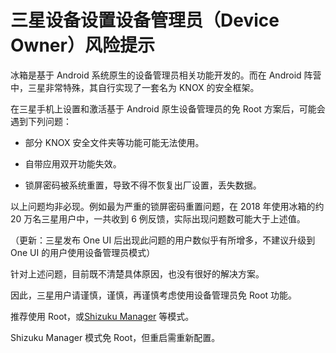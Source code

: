 # 三星设备设置设备管理员（Device Owner）风险提示

冰箱是基于 Android 系统原生的设备管理员相关功能开发的。而在 Android 阵营中，三星非常特殊，其自行实现了一套名为 KNOX 的安全框架。

在三星手机上设置和激活基于 Android 原生设备管理员的免 Root 方案后，可能会遇到下列问题：

- 部分 KNOX 安全文件夹等功能可能无法使用。

- 自带应用双开功能失效。

- 锁屏密码被系统重置，导致不得不恢复出厂设置，丢失数据。

以上问题均非必现。例如最为严重的锁屏密码重置问题，在 2018 年使用冰箱的约 20 万名三星用户中，一共收到 6 例反馈，实际出现问题数可能大于上述值。

（更新：三星发布 One UI 后出现此问题的用户数似乎有所增多，不建议升级到 One UI 的用户使用设备管理员模式）

针对上述问题，目前既不清楚具体原因，也没有很好的解决方案。

因此，三星用户请谨慎，谨慎，再谨慎考虑使用设备管理员免 Root 功能。

推荐使用 Root，或[Shizuku Manager](https://iceboxdoc.catchingnow.com/%E4%BD%BF%E7%94%A8%20Shizuku%20Manager%20%E6%BF%80%E6%B4%BB%E5%86%B0%E7%AE%B1) 等模式。

Shizuku Manager 模式免 Root，但重启需重新配置。

